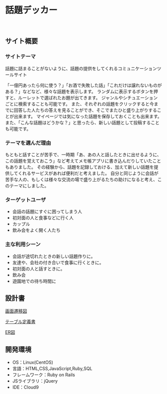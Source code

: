 # 話題デッカー<!--ここにアプリ名を入力-->
​
## サイト概要
### サイトテーマ
話題に詰まることがないように、話題の提供をしてくれるコミュニケーションツールサイト

「一億円あったら何に使う？」「お酒で失敗した話」「これだけは譲れないものがある？」などなど、様々な話題を表示します。
ランダムに表示するボタンを押すと、ルーレットで選ばれたお題が出てきます。
ジャンルやシチュエーションごとに検索することも可能です。
また、それぞれの話題をクリックすると今までに回答した人たちの答えを見ることができ、そこでまたひと盛り上がりすることが出来ます。
マイページでは気になった話題を保存しておくことも出来ます。
また、「こんな話題はどうかな？」と思ったら、新しい話題として投稿することも可能です。<!--何を『目的』とし、どのような『分類』なのかを簡潔に書く-->
​
### テーマを選んだ理由
もともと話すことが苦手で、一時期「あ、あの人と話したときに出せるように、この話題を覚えておこう」など考えてメモ帳アプリに書き込んだりしていたこともありました。
その経験から、話題を記録しておける、加えて新しい話題を提供してくれるサービスがあれば便利だと考えました。
自分と同じように会話が苦手な人の、もしくは様々な交流の場で盛り上がるたちの助けになると考え、このテーマにしました。<!--なぜこのようなテーマにしたかを説明する-->
​


### ターゲットユーザ
* 会話の話題にすぐに困ってしまう人
* 初対面の人と食事などに行く人
* カップル
* 飲み会をよく開く人たち<!--誰に使ってもらうかを具体的に記載する-->
​
### 主な利用シーン
* 会話が途切れたときの新しい話題作りに。
* 友達や、会社の付き合いで食事に行くときに。
* 初対面の人と話すときに。
* 飲み会
* 遊園地での待ち時間に<!--どのような時に使うのかの状況を記載すること-->
​
## 設計書

[画面遷移図](https://app.diagrams.net/#G1UCHnXNpkDkpufFEN4b7Wt4Z9G8qXnv8X)

[テーブル定義書](https://docs.google.com/spreadsheets/d/1dU6N3irN7S97MHkc3s2VzUwBiGU4QjEurkBX8I4dVxs/edit#gid=0)

[ER図](https://app.diagrams.net/#G14R82q4r6UqYTvnYsXabYofhw8MsNFbQv)

## 開発環境
- OS：Linux(CentOS)
- 言語：HTML,CSS,JavaScript,Ruby,SQL
- フレームワーク：Ruby on Rails
- JSライブラリ：jQuery
- IDE：Cloud9
​